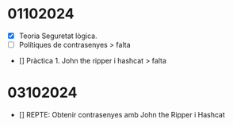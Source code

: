 # 01102024

- [x] Teoria Seguretat lògica.
- [ ] Polítiques de contrasenyes > falta
- [] Pràctica 1. John the ripper i hashcat > falta

# 03102024

- [] REPTE: Obtenir contrasenyes amb John the Ripper i Hashcat
